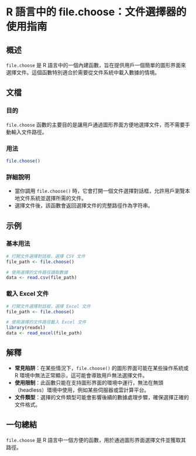 <!--
Meta Description: # R 語言中的 file.choose：文件選擇器的使用指南 ## 概述 `file.choose` 是 R 語言中的一個內建函數，旨在提供用戶一個簡單的圖形界面來選擇文件。這個函數特別適合於需要從文件系統中載入數據的情境。 ## 文檔 ### 目的 `file.choose` 函數的主要目的是讓...
Meta Keywords: file, choose, file_path, excel, 打開文件選擇對話框
-->

# R 語言中的 file.choose：文件選擇器的使用指南

## 概述
`file.choose` 是 R 語言中的一個內建函數，旨在提供用戶一個簡單的圖形界面來選擇文件。這個函數特別適合於需要從文件系統中載入數據的情境。

## 文檔
### 目的
`file.choose` 函數的主要目的是讓用戶通過圖形界面方便地選擇文件，而不需要手動輸入文件路徑。

### 用法
```R
file.choose()
```

### 詳細說明
- 當你調用 `file.choose()` 時，它會打開一個文件選擇對話框，允許用戶瀏覽本地文件系統並選擇所需的文件。
- 選擇文件後，該函數會返回選擇文件的完整路徑作為字符串。

## 示例
### 基本用法
```R
# 打開文件選擇對話框，選擇 CSV 文件
file_path <- file.choose()

# 使用選擇的文件路徑讀取數據
data <- read.csv(file_path)
```

### 載入 Excel 文件
```R
# 打開文件選擇對話框，選擇 Excel 文件
file_path <- file.choose()

# 使用選擇的文件路徑載入 Excel 文件
library(readxl)
data <- read_excel(file_path)
```

## 解釋
- **常見陷阱**：在某些情況下，`file.choose()` 的圖形界面可能在某些操作系統或 R 環境中無法正常顯示，這可能會導致用戶無法選擇文件。
- **使用限制**：此函數只能在支持圖形界面的環境中運行，無法在無頭（headless）環境中使用，例如某些伺服器或雲計算平台。
- **文件類型**：選擇的文件類型可能會影響後續的數據處理步驟，確保選擇正確的文件格式。

## 一句總結
`file.choose` 是 R 語言中一個方便的函數，用於通過圖形界面選擇文件並獲取其路徑。